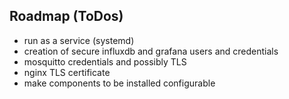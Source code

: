 ## Roadmap (ToDos)
- run as a service (systemd)
- creation of secure influxdb and grafana users and credentials
- mosquitto credentials and possibly TLS
- nginx TLS certificate
- make components to be installed configurable